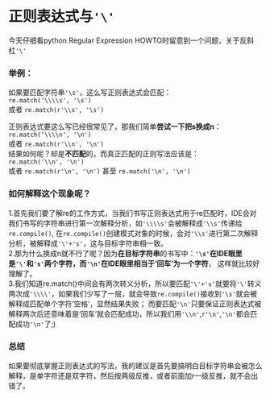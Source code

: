 # 正则表达式与`'\'`  
  
  
今天仔细看python Regular Expression HOWTO时留意到一个问题，关于反斜杠`'\'`  

### 举例：  
如果要匹配字符串`'\s'`，这么写正则表达式会匹配：  
`re.match('\\\\s', '\s')`  
或者 `re.match(r'\\s', '\s')`  

正则表达式要这么写已经很常见了，那我们简单**尝试一下把s换成n**：  
`re.match('\\\\n', '\n')`  
或者 `re.match(r'\\n', '\n')`  
结果如何呢？却是**不匹配**的，而真正匹配的正则写法应该是：  
`re.match('\\n', '\n')`  
或者 `re.match(r'\n', '\n')` 甚至 `re.match('\n', '\n')`

### 如何解释这个现象呢？  
1.首先我们要了解re的工作方式，当我们书写正则表达式用于re匹配时，IDE会对我们书写的字符串进行第一次解释分析，如`'\\\\s'`会被解释成`'\\s'`传递给`re.compile()`,
在`re.compile()`创建模式对象的时候，会对`'\\s'`进行第二次解释分析，被解释成`'\'+'s'`，这与目标字符串相一致。  
2.那为什么换成n就不行了呢？因为**在目标字符串**的书写中：**`'\s'`**在IDE眼里是`'\'`和`'s'`**两个字符**，而**`'\n'`**在IDE眼里相当于‘回车’为**一个字符**，
这样就比较好理解了。  
3.我们知道re.match()中间会有两次转义分析，所以要匹配`'\'+'s'`就要将`'\'`转义两次成`'\\\\'`，如果我们少写了一层，就会导致`re.compile()`接收到`'\s'`就会被解释成匹配单个字符‘空格’，显然结果失败；
而要匹配`'\n'`只要保证正则表达式被解释两次后还意味着是‘回车’就会匹配成功，所以我们用`'\\n'`,`r'\n'`,`'\n'`都会匹配成功`'\n'`了;)
  
  
### 总结  

如果要彻底掌握正则表达式的写法，我的建议是首先要搞明白目标字符串会被怎么解释，是单字符还是双字符，然后按两级反推，或者前面加r一级反推，就不会出错了。
